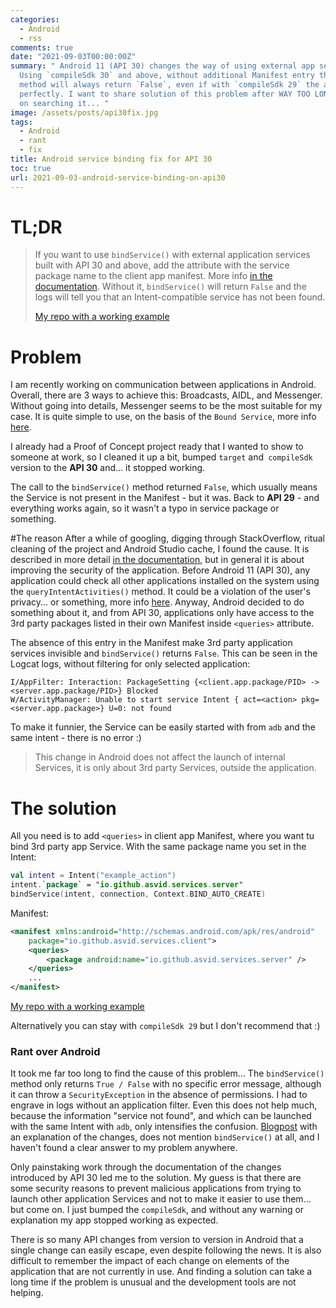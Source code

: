```yaml
---
categories:
  - Android
  - rss
comments: true
date: "2021-09-03T00:00:00Z"
summary: " Android 11 (API 30) changes the way of using external app services.
  Using `compileSdk 30` and above, without additional Manifest entry the `bindService()`
  method will always return `False`, even if with `compileSdk 29` the app will work
  perfectly. I want to share solution of this problem after WAY TOO LONG time I spent
  on searching it... "
image: /assets/posts/api30fix.jpg
tags:
  - Android
  - rant
  - fix
title: Android service binding fix for API 30
toc: true
url: 2021-09-03-android-service-binding-on-api30
---
```


# TL;DR

> If you want to use `bindService()` with external application services built with API 30 and above, add the <queries> attribute with the service package name to the client app manifest. More info [in the documentation](https://developer.android.com/training/package-visibility/declaring). Without it, `bindService()` will return `False` and the logs will tell you that an Intent-compatible service has not been found.
>
> [My repo with a working example](https://github.com/asvid/Android-Services-Sandbox)

# Problem

I am recently working on communication between applications in Android. Overall, there are 3 ways to achieve this: Broadcasts, AIDL, and Messenger. Without going into details, Messenger seems to be the most suitable for my case. It is quite simple to use, on the basis of the `Bound Service`, more info [here](https://developer.android.com/guide/components/bound-services#Messenger).

I already had a Proof of Concept project ready that I wanted to show to someone at work, so I cleaned it up a bit, bumped `target` and` compileSdk` version to the **API 30** and... it stopped working.

The call to the `bindService()` method returned `False`, which usually means the Service is not present in the Manifest - but it was. Back to **API 29** - and everything works again, so it wasn't a typo in service package or something.

#The reason
After a while of googling, digging through StackOverflow, ritual cleaning of the project and Android Studio cache, I found the cause. It is described in more detail [in the documentation](https://developer.android.com/training/package-visibility), but in general it is about improving the security of the application. Before Android 11 (API 30), any application could check all other applications installed on the system using the `queryIntentActivities()` method. It could be a violation of the user's privacy... or something, more info [here](https://medium.com/androiddevelopers/package-visibility-in-android-11-cc857f221cd9). Anyway, Android decided to do something about it, and from API 30, applications only have access to the 3rd party packages listed in their own Manifest inside `<queries>` attribute.

The absence of this entry in the Manifest make 3rd party application services invisible and `bindService()` returns `False`. This can be seen in the Logcat logs, without filtering for only selected application:

```
I/AppFilter: Interaction: PackageSetting {<client.app.package/PID> -> <server.app.package/PID>} Blocked
W/ActivityManager: Unable to start service Intent { act=<action> pkg=<server.app.package>} U=0: not found
```

To make it funnier, the Service can be easily started with from `adb` and the same intent - there is no error :)

> This change in Android does not affect the launch of internal Services, it is only about 3rd party Services, outside the application.

# The solution

All you need is to add `<queries>` in client app Manifest, where you want tu bind 3rd party app Service. With the same package name you set in the Intent:

```kotlin
val intent = Intent("example_action")
intent.`package` = "io.github.asvid.services.server"
bindService(intent, connection, Context.BIND_AUTO_CREATE)
```

Manifest:

```xml
<manifest xmlns:android="http://schemas.android.com/apk/res/android"
    package="io.github.asvid.services.client">
    <queries>
        <package android:name="io.github.asvid.services.server" />
    </queries>
	...
</manifest>
```

[My repo with a working example](https://github.com/asvid/Android-Services-Sandbox)

Alternatively you can stay with `compileSdk 29` but I don't recommend that :)

### Rant over Android

It took me far too long to find the cause of this problem... The `bindService()` method only returns `True / False` with no specific error message, although it can throw a `SecurityException` in the absence of permissions. I had to engrave in logs without an application filter. Even this does not help much, because the information "service not found", and which can be launched with the same Intent with `adb`, only intensifies the confusion. [Blogpost](https://medium.com/androiddevelopers/package-visibility-in-android-11-cc857f221cd9) with an explanation of the changes, does not mention `bindService()` at all, and I haven't found a clear answer to my problem anywhere.

Only painstaking work through the documentation of the changes introduced by API 30 led me to the solution. My guess is that there are some security reasons to prevent malicious applications from trying to launch other application Services and not to make it easier to use them... but come on. I just bumped the `compileSdk`, and without any warning or explanation my app stopped working as expected.

There is so many API changes from version to version in Android that a single change can easily escape, even despite following the news. It is also difficult to remember the impact of each change on elements of the application that are not currently in use. And finding a solution can take a long time if the problem is unusual and the development tools are not helping.
